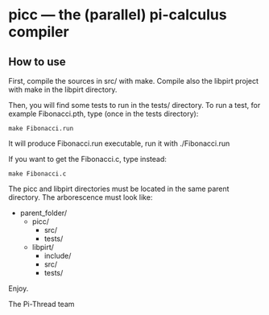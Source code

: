 picc — the (parallel) pi-calculus compiler
================================

How to use
--------------

First, compile the sources in src/ with make. Compile also the libpirt project with make in the libpirt directory.

Then, you will find some tests to run in the tests/ directory. To run a test, for example Fibonacci.pth, type (once in the tests directory):

	make Fibonacci.run
 
It will produce Fibonacci.run executable, run it with ./Fibonacci.run

If you want to get the Fibonacci.c, type instead:

	make Fibonacci.c

The picc and libpirt directories must be located in the same parent directory. The arborescence must look like:

- parent_folder/
    - picc/
        - src/
        - tests/
    - libpirt/
        - include/
        -  src/
        - tests/   




Enjoy. 

The Pi-Thread team